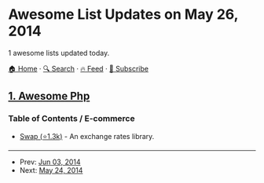 # Awesome List Updates on May 26, 2014

1 awesome lists updated today.

[🏠 Home](/README.md) · [🔍 Search](https://test.trackawesomelist.com/search/) · [🔥 Feed](https://test.trackawesomelist.com/feed.xml) · [📮 Subscribe](https://trackawesomelist.us17.list-manage.com/subscribe?u=d2f0117aa829c83a63ec63c2f&id=36a103854c)



## [1. Awesome Php](/content/ziadoz/awesome-php/README.md)

### Table of Contents / E-commerce

*   [Swap (⭐1.3k)](https://github.com/florianv/swap) - An exchange rates library.

---

- Prev: [Jun 03, 2014](/content/2014/06/03/README.md)
- Next: [May 24, 2014](/content/2014/05/24/README.md)